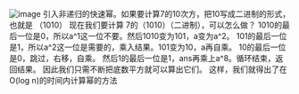 ![image](https://github.com/user-attachments/assets/4d39babd-2a27-4dc4-8490-b2b584130cbd)
引入非递归的快速幂。如果要计算7的10次方，把10写成二进制的形式，也就是 
（1010）
现在我们要计算 7的（1010）（二进制），可以怎么做？
1010的最后一位是0，所以a^1这一位不要。然后1010变为101，a变为a^2。
101的最后一位是1，所以a^2这一位是需要的，乘入结果。101变为10，a再自乘。
10的最后一位是0，跳过，右移，自乘。
然后1的最后一位是1，ans再乘上a^8。循环结束，返回结果。
因此我们只需不断把底数平方就可以算出它们。
这样，我们就得出了在O(log n)的时间内计算幂的方法
